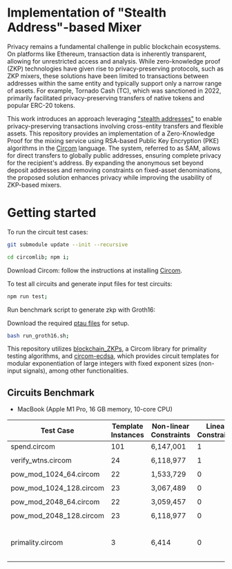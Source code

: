 # Implementation of "Stealth Address"-based Mixer

Privacy remains a fundamental challenge in public blockchain ecosystems. On platforms like Ethereum, transaction data is inherently transparent, allowing for unrestricted access and analysis. While zero-knowledge proof (ZKP) technologies have given rise to privacy-preserving protocols, such as ZKP mixers, these solutions have been limited to transactions between addresses within the same entity and typically support only a narrow range of assets. For example, Tornado Cash (TC), which was sanctioned in 2022, primarily facilitated privacy-preserving transfers of native tokens and popular ERC-20 tokens.

This work introduces an approach leveraging ["stealth addresses"](https://vitalik.eth.limo/general/2023/01/20/stealth.html) to enable privacy-preserving transactions involving cross-entity transfers and flexible assets. This repository provides an implementation of a Zero-Knowledge Proof for the mixing service using RSA-based Public Key Encryption (PKE) algorithms in the [Circom](https://docs.circom.io) language. The system, referred to as SAM, allows for direct transfers to globally public addresses, ensuring complete privacy for the recipient's address. By expanding the anonymous set beyond deposit addresses and removing constraints on fixed-asset denominations, the proposed solution enhances privacy while improving the usability of ZKP-based mixers.

# Getting started

To run the circuit test cases:

```sh
git submodule update --init --recursive
```
```sh
cd circomlib; npm i;
```

Download Circom: follow the instructions at installing [Circom](https://docs.circom.io/getting-started/installation/).

To test all circuits and generate input files for test circuits:

```sh
npm run test;
```

Run benchmark script to generate zkp with Groth16:

Download the required [ptau files](https://github.com/iden3/snarkjs) for setup.

```sh
bash run_groth16.sh;
```

This repository utilizes [blockchain_ZKPs](https://github.com/badblood8/blockchain_ZKPs), a Circom library for primality testing algorithms, and [circom-ecdsa](https://github.com/0xPARC/circom-ecdsa), which provides circuit templates for modular exponentiation of large integers with fixed exponent sizes (non-input signals), among other functionalities.  

## Circuits Benchmark

* MacBook (Apple M1 Pro, 16 GB memory, 10-core CPU)
<!-- * Proof system: Groth16 -->

| Test Case               | Template Instances | Non-linear Constraints | Linear Constraints | Public Inputs | Private Inputs           | Public Outputs | Wires     | Labels    |
| ----------------------- | ------------------ | ---------------------- | ------------------ | ------------- | ------------------------ | -------------- | --------- | --------- |
| spend.circom            | 101                | 6,147,001              | 1                  | 0             | 143                      | 1              | 6,105,363 | 6,760,823 |
|                         |
| verify_wtns.circom      | 24                 | 6,118,977              | 1                  | 0             | 97                       | 1              | 6,077,315 | 6,722,533 |
|                         |
| pow_mod_1024_64.circom  | 22                 | 1,533,729              | 0                  | 0             | 33                       | 16             | 1,523,138 | 1,685,955 |
|                         |
| pow_mod_1024_128.circom | 23                 | 3,067,489              | 0                  | 0             | 33                       | 16             | 3,046,274 | 3,371,843 |
|                         |
| pow_mod_2048_64.circom  | 22                 | 3,059,457              | 0                  | 0             | 65                       | 32             | 3,038,658 | 3,361,283 |
|                         |
| pow_mod_2048_128.circom | 23                 | 6,118,977              | 0                  | 0             | 65                       | 32             | 6,077,314 | 6,722,435 |
|                         |
| primality.circom        | 3                  | 6,414                  | 0                  | 6             | 2 (1 belongs to witness) | 1              | 6,382     | 26,095    |

